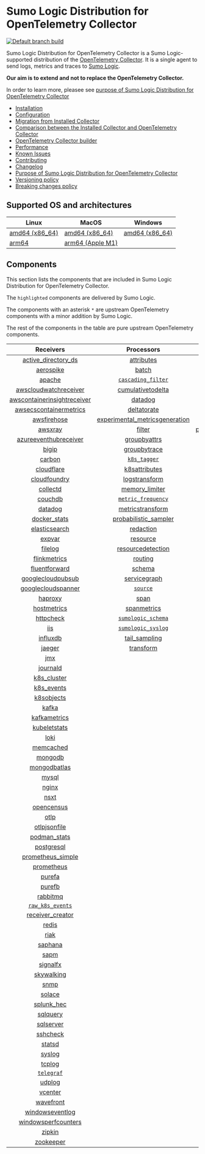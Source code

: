 # Sumo Logic Distribution for OpenTelemetry Collector

[![Default branch build](https://github.com/SumoLogic/sumologic-otel-collector/actions/workflows/dev_builds.yml/badge.svg)](https://github.com/SumoLogic/sumologic-otel-collector/actions/workflows/dev_builds.yml)

Sumo Logic Distribution for OpenTelemetry Collector is a Sumo Logic-supported distribution of the [OpenTelemetry Collector][otc_link].
It is a single agent to send logs, metrics and traces to [Sumo Logic][sumologic].

**Our aim is to extend and not to replace the OpenTelemetry Collector.**

In order to learn more, pleasee see [purpose of Sumo Logic Distribution for OpenTelemetry Collector](./docs/upstream-relation.md#purpose-of-sumo-logic-distribution-for-opentelemetry-collector)

[otc_link]: https://github.com/open-telemetry/opentelemetry-collector
[sumologic]: https://www.sumologic.com

- [Installation](docs/installation.md)
- [Configuration](docs/configuration.md)
- [Migration from Installed Collector](docs/migration.md)
- [Comparison between the Installed Collector and OpenTelemetry Collector](docs/comparison.md)
- [OpenTelemetry Collector builder](./otelcolbuilder/README.md)
- [Performance](docs/performance.md)
- [Known Issues](docs/known-issues.md)
- [Contributing](./CONTRIBUTING.md)
- [Changelog](./CHANGELOG.md)
- [Purpose of Sumo Logic Distribution for OpenTelemetry Collector](./docs/upstream-relation.md#purpose-of-sumo-logic-distribution-for-opentelemetry-collector)
- [Versioning policy](./docs/upstream-relation.md#versioning-policy)
- [Breaking changes policy](./docs/upstream-relation.md#breaking-changes-policy)

## Supported OS and architectures

| Linux                         | MacOS                         | Windows                     |
| ----------------------------- | ----------------------------- | --------------------------- |
| [amd64 (x86_64)][linux_amd64] | [amd64 (x86_64)][mac_amd64]   | [amd64 (x86_64)][win_amd64] |
| [arm64][linux_arm64]          | [arm64 (Apple M1)][mac_arm64] |                             |

[linux_amd64]: ./docs/installation.md#linux-on-amd64-x86-64
[linux_arm64]: ./docs/installation.md#linux-on-arm64
[mac_amd64]: ./docs/installation.md#macos-on-amd64-x86-64
[mac_arm64]: ./docs/installation.md#macos-on-arm64-apple-m1-x86-64
[win_amd64]: ./docs/installation.md#windows

## Components

This section lists the components that are included in Sumo Logic Distribution for OpenTelemetry Collector.

The `highlighted` components are delivered by Sumo Logic.

The components with an asterisk `*` are upstream OpenTelemetry components with a minor addition by Sumo Logic.

The rest of the components in the table are pure upstream OpenTelemetry components.

|                         Receivers                          |                          Processors                          |                Exporters                 |                    Extensions                    |              Connectors               |
| :--------------------------------------------------------: | :----------------------------------------------------------: | :--------------------------------------: | :----------------------------------------------: | :-----------------------------------: |
|      [active_directory_ds][activedirectorydsreceiver]      |              [attributes][attributesprocessor]               |         [carbon][carbonexporter]         |         [asapclient][asapauthextension]          |      [forward][forwardconnector]      |
|               [aerospike][aerospikereceiver]               |                   [batch][batchprocessor]                    |           [file][fileexporter]           |               [awsproxy][awsproxy]               |        [count][countconnector]        |
|                  [apache][apachereceiver]                  |        [`cascading_filter`][cascadingfilterprocessor]        |          [kafka][kafkaexporter]          |         [basicauth][basicauthextension]          | [servicegraph][servicegraphconnector] |
|       [awscloudwatchreceiver][awscloudwatchreceiver]       |       [cumulativetodelta][cumulativetodeltaprocessor]        |  [loadbalancing][loadbalancingexporter]  |   [bearertokenauth][bearertokenauthextension]    |  [spanmetrics][spanmetricsconnector]  |
| [awscontainerinsightreceiver][awscontainerinsightreceiver] |                 [datadog][datadogprocessor]                  |        [logging][loggingexporter]        |             [db_storage][dbstorage]              |                                       |
|  [awsecscontainermetrics][awsecscontainermetricsreceiver]  |             [deltatorate][deltatorateprocessor]              |           [otlp][otlpexporter]           |        [docker_observer][dockerobserver]         |                                       |
|             [awsfirehose][awsfirehosereceiver]             | [experimental_metricsgeneration][metricsgenerationprocessor] |       [otlphttp][otlphttpexporter]       |           [ecs_observer][ecsobserver]            |                                       |
|                 [awsxray][awsxrayreceiver]                 |                  [filter][filterprocessor]                   | [prometheusexporter][prometheusexporter] |       [ecs_task_observer][ecstaskobserver]       |                                       |
|       [azureeventhubreceiver][azureeventhubreceiver]       |            [groupbyattrs][groupbyattrsprocessor]             |     [`sumologic`][sumologicexporter]     |           [file_storage][filestorage]            |                                       |
|                   [bigip][bigipreceiver]                   |            [groupbytrace][groupbytraceprocessor]             |    [`syslogexporter`][syslogexporter]    | [headerssetterextension][headerssetterextension] |                                       |
|                  [carbon][carbonreceiver]                  |                 [`k8s_tagger`][k8sprocessor]                 |                                          |       [health_check][healthcheckextension]       |                                       |
|              [cloudflare][cloudflarereceiver]              |           [k8sattributes][k8sattributesprocessor]            |                                          |          [host_observer][hostobserver]           |                                       |
|            [cloudfoundry][cloudfoundryreceiver]            |           [logstransform][logstransformprocessor]            |                                          |         [http_forwarder][httpforwarder]          |                                       |
|                [collectd][collectdreceiver]                |           [memory_limiter][memorylimiterprocessor]           |                                          |   [jaegerremotesampling][jaegerremotesampling]   |                                       |
|                 [couchdb][couchdbreceiver]                 |        [`metric_frequency`][metricfrequencyprocessor]        |                                          |           [k8s_observer][k8sobserver]            |                                       |
|                 [datadog][datadogreceiver]                 |        [metricstransform][metricstransformprocessor]         |                                          |        [memory_ballast][ballastextension]        |                                       |
|            [docker_stats][dockerstatsreceiver]             |    [probabilistic_sampler][probabilisticsamplerprocessor]    |                                          |    [oauth2client][oauth2clientauthextension]     |                                       |
|           [elasticsearch][elasticsearchreceiver]           |               [redaction][redactionprocessor]                |                                          |            [oidc][oidcauthextension]             |                                       |
|                  [expvar][expvarreceiver]                  |                [resource][resourceprocessor]                 |                                          |             [pprof][pprofextension]              |                                       |
|                 [filelog][filelogreceiver]                 |       [resourcedetection][resourcedetectionprocessor]        |                                          |         [sigv4auth][sigv4authextension]          |                                       |
|            [flinkmetrics][flinkmetricsreceiver]            |                 [routing][routingprocessor]                  |                                          |        [`sumologic`][sumologicextension]         |                                       |
|           [fluentforward][fluentforwardreceiver]           |                  [schema][schemaprocessor]                   |                                          |            [zpages][zpagesextension]             |                                       |
|       [googlecloudpubsub][googlecloudpubsubreceiver]       |            [servicegraph][servicegraphprocessor]             |                                          |                                                  |                                       |
|      [googlecloudspanner][googlecloudspannerreceiver]      |                 [`source`][sourceprocessor]                  |                                          |                                                  |                                       |
|                 [haproxy][haproxyreceiver]                 |                    [span][spanprocessor]                     |                                          |                                                  |                                       |
|             [hostmetrics][hostmetricsreceiver]             |             [spanmetrics][spanmetricsprocessor]              |                                          |                                                  |                                       |
|               [httpcheck][httpcheckreceiver]               |        [`sumologic_schema`][sumologicschemaprocessor]        |                                          |                                                  |                                       |
|                     [iis][iisreceiver]                     |        [`sumologic_syslog`][sumologicsyslogprocessor]        |                                          |                                                  |                                       |
|                [influxdb][influxdbreceiver]                |            [tail_sampling][tailsamplingprocessor]            |                                          |                                                  |                                       |
|                  [jaeger][jaegerreceiver]                  |               [transform][transformprocessor]                |                                          |                                                  |                                       |
|                     [jmx][jmxreceiver]                     |                                                              |                                          |                                                  |                                       |
|                [journald][journaldreceiver]                |                                                              |                                          |                                                  |                                       |
|             [k8s_cluster][k8sclusterreceiver]              |                                                              |                                          |                                                  |                                       |
|              [k8s_events][k8seventsreceiver]               |                                                              |                                          |                                                  |                                       |
|              [k8sobjects][k8sobjectsreceiver]              |                                                              |                                          |                                                  |                                       |
|                   [kafka][kafkareceiver]                   |                                                              |                                          |                                                  |                                       |
|            [kafkametrics][kafkametricsreceiver]            |                                                              |                                          |                                                  |                                       |
|            [kubeletstats][kubeletstatsreceiver]            |                                                              |                                          |                                                  |                                       |
|                    [loki][lokireceiver]                    |                                                              |                                          |                                                  |                                       |
|               [memcached][memcachedreceiver]               |                                                              |                                          |                                                  |                                       |
|                 [mongodb][mongodbreceiver]                 |                                                              |                                          |                                                  |                                       |
|            [mongodbatlas][mongodbatlasreceiver]            |                                                              |                                          |                                                  |                                       |
|                   [mysql][mysqlreceiver]                   |                                                              |                                          |                                                  |                                       |
|                   [nginx][nginxreceiver]                   |                                                              |                                          |                                                  |                                       |
|                    [nsxt][nsxtreceiver]                    |                                                              |                                          |                                                  |                                       |
|              [opencensus][opencensusreceiver]              |                                                              |                                          |                                                  |                                       |
|                    [otlp][otlpreceiver]                    |                                                              |                                          |                                                  |                                       |
|            [otlpjsonfile][otlpjsonfilereceiver]            |                                                              |                                          |                                                  |                                       |
|               [podman_stats][podmanreceiver]               |                                                              |                                          |                                                  |                                       |
|              [postgresql][postgresqlreceiver]              |                                                              |                                          |                                                  |                                       |
|       [prometheus_simple][simpleprometheusreceiver]        |                                                              |                                          |                                                  |                                       |
|              [prometheus][prometheusreceiver]              |                                                              |                                          |                                                  |                                       |
|                  [purefa][purefareceiver]                  |                                                              |                                          |                                                  |                                       |
|                  [purefb][purefbreceiver]                  |                                                              |                                          |                                                  |                                       |
|                [rabbitmq][rabbitmqreceiver]                |                                                              |                                          |                                                  |                                       |
|          [`raw_k8s_events`][rawk8seventsreceiver]          |                                                              |                                          |                                                  |                                       |
|            [receiver_creator][receivercreator]             |                                                              |                                          |                                                  |                                       |
|                   [redis][redisreceiver]                   |                                                              |                                          |                                                  |                                       |
|                    [riak][riakreceiver]                    |                                                              |                                          |                                                  |                                       |
|                 [saphana][saphanareceiver]                 |                                                              |                                          |                                                  |                                       |
|                    [sapm][sapmreceiver]                    |                                                              |                                          |                                                  |                                       |
|                [signalfx][signalfxreceiver]                |                                                              |                                          |                                                  |                                       |
|              [skywalking][skywalkingreceiver]              |                                                              |                                          |                                                  |                                       |
|                    [snmp][snmpreceiver]                    |                                                              |                                          |                                                  |                                       |
|                  [solace][solacereceiver]                  |                                                              |                                          |                                                  |                                       |
|              [splunk_hec][splunkhecreceiver]               |                                                              |                                          |                                                  |                                       |
|                [sqlquery][sqlqueryreceiver]                |                                                              |                                          |                                                  |                                       |
|               [sqlserver][sqlserverreceiver]               |                                                              |                                          |                                                  |                                       |
|                [sshcheck][sshcheckreceiver]                |                                                              |                                          |                                                  |                                       |
|                  [statsd][statsdreceiver]                  |                                                              |                                          |                                                  |                                       |
|                  [syslog][syslogreceiver]                  |                                                              |                                          |                                                  |                                       |
|                  [tcplog][tcplogreceiver]                  |                                                              |                                          |                                                  |                                       |
|               [`telegraf`][telegrafreceiver]               |                                                              |                                          |                                                  |                                       |
|                  [udplog][udplogreceiver]                  |                                                              |                                          |                                                  |                                       |
|                 [vcenter][vcenterreceiver]                 |                                                              |                                          |                                                  |                                       |
|               [wavefront][wavefrontreceiver]               |                                                              |                                          |                                                  |                                       |
|         [windowseventlog][windowseventlogreceiver]         |                                                              |                                          |                                                  |                                       |
|     [windowsperfcounters][windowsperfcountersreceiver]     |                                                              |                                          |                                                  |                                       |
|                  [zipkin][zipkinreceiver]                  |                                                              |                                          |                                                  |                                       |
|               [zookeeper][zookeeperreceiver]               |                                                              |                                          |                                                  |                                       |

[activedirectorydsreceiver]: https://github.com/open-telemetry/opentelemetry-collector-contrib/tree/v0.75.0/receiver/activedirectorydsreceiver
[aerospikereceiver]: https://github.com/open-telemetry/opentelemetry-collector-contrib/tree/v0.75.0/receiver/aerospikereceiver
[apachereceiver]: https://github.com/open-telemetry/opentelemetry-collector-contrib/tree/v0.75.0/receiver/apachereceiver
[awscloudwatchreceiver]: https://github.com/open-telemetry/opentelemetry-collector-contrib/tree/v0.75.0/receiver/awscloudwatchreceiver
[awscontainerinsightreceiver]: https://github.com/open-telemetry/opentelemetry-collector-contrib/tree/v0.75.0/receiver/awscontainerinsightreceiver
[awsecscontainermetricsreceiver]: https://github.com/open-telemetry/opentelemetry-collector-contrib/tree/v0.75.0/receiver/awsecscontainermetricsreceiver
[awsfirehosereceiver]: https://github.com/open-telemetry/opentelemetry-collector-contrib/tree/v0.75.0/receiver/awsfirehosereceiver
[awsxrayreceiver]: https://github.com/open-telemetry/opentelemetry-collector-contrib/tree/v0.75.0/receiver/awsxrayreceiver
[azureeventhubreceiver]: https://github.com/open-telemetry/opentelemetry-collector-contrib/tree/v0.75.0/receiver/azureeventhubreceiver
[bigipreceiver]: https://github.com/open-telemetry/opentelemetry-collector-contrib/tree/v0.75.0/receiver/bigipreceiver
[carbonreceiver]: https://github.com/open-telemetry/opentelemetry-collector-contrib/tree/v0.75.0/receiver/carbonreceiver
[cloudfoundryreceiver]: https://github.com/open-telemetry/opentelemetry-collector-contrib/tree/v0.75.0/receiver/cloudfoundryreceiver
[cloudflarereceiver]: https://github.com/open-telemetry/opentelemetry-collector-contrib/tree/v0.75.0/receiver/cloudflarereceiver
[collectdreceiver]: https://github.com/open-telemetry/opentelemetry-collector-contrib/tree/v0.75.0/receiver/collectdreceiver
[couchdbreceiver]: https://github.com/open-telemetry/opentelemetry-collector-contrib/tree/v0.75.0/receiver/couchdbreceiver
[datadogreceiver]: https://github.com/open-telemetry/opentelemetry-collector-contrib/tree/v0.75.0/receiver/datadogreceiver
[dockerstatsreceiver]: https://github.com/open-telemetry/opentelemetry-collector-contrib/tree/v0.75.0/receiver/dockerstatsreceiver
[elasticsearchreceiver]: https://github.com/open-telemetry/opentelemetry-collector-contrib/tree/v0.75.0/receiver/elasticsearchreceiver
[expvarreceiver]: https://github.com/open-telemetry/opentelemetry-collector-contrib/tree/v0.75.0/receiver/expvarreceiver
[filelogreceiver]: https://github.com/open-telemetry/opentelemetry-collector-contrib/tree/v0.75.0/receiver/filelogreceiver
[flinkmetricsreceiver]: https://github.com/open-telemetry/opentelemetry-collector-contrib/tree/v0.75.0/receiver/flinkmetricsreceiver
[fluentforwardreceiver]: https://github.com/open-telemetry/opentelemetry-collector-contrib/tree/v0.75.0/receiver/fluentforwardreceiver
[googlecloudpubsubreceiver]: https://github.com/open-telemetry/opentelemetry-collector-contrib/tree/v0.75.0/receiver/googlecloudpubsubreceiver
[googlecloudspannerreceiver]: https://github.com/open-telemetry/opentelemetry-collector-contrib/tree/v0.75.0/receiver/googlecloudspannerreceiver
[haproxyreceiver]: https://github.com/open-telemetry/opentelemetry-collector-contrib/tree/v0.75.0/receiver/haproxyreceiver
[hostmetricsreceiver]: https://github.com/open-telemetry/opentelemetry-collector-contrib/tree/v0.75.0/receiver/hostmetricsreceiver
[httpcheckreceiver]: https://github.com/open-telemetry/opentelemetry-collector-contrib/tree/v0.75.0/receiver/httpcheckreceiver
[iisreceiver]: https://github.com/open-telemetry/opentelemetry-collector-contrib/tree/v0.75.0/receiver/iisreceiver
[influxdbreceiver]: https://github.com/open-telemetry/opentelemetry-collector-contrib/tree/v0.75.0/receiver/influxdbreceiver
[jaegerreceiver]: https://github.com/open-telemetry/opentelemetry-collector-contrib/tree/v0.75.0/receiver/jaegerreceiver
[jmxreceiver]: https://github.com/open-telemetry/opentelemetry-collector-contrib/tree/v0.75.0/receiver/jmxreceiver
[journaldreceiver]: https://github.com/open-telemetry/opentelemetry-collector-contrib/tree/v0.75.0/receiver/journaldreceiver
[k8sclusterreceiver]: https://github.com/open-telemetry/opentelemetry-collector-contrib/tree/v0.75.0/receiver/k8sclusterreceiver
[k8seventsreceiver]: https://github.com/open-telemetry/opentelemetry-collector-contrib/tree/v0.75.0/receiver/k8seventsreceiver
[k8sobjectsreceiver]: https://github.com/open-telemetry/opentelemetry-collector-contrib/tree/v0.75.0/receiver/k8sobjectsreceiver
[kafkareceiver]: https://github.com/open-telemetry/opentelemetry-collector-contrib/tree/v0.75.0/receiver/kafkareceiver
[kafkametricsreceiver]: https://github.com/open-telemetry/opentelemetry-collector-contrib/tree/v0.75.0/receiver/kafkametricsreceiver
[kubeletstatsreceiver]: https://github.com/open-telemetry/opentelemetry-collector-contrib/tree/v0.75.0/receiver/kubeletstatsreceiver
[lokireceiver]: https://github.com/open-telemetry/opentelemetry-collector-contrib/tree/v0.75.0/receiver/lokireceiver
[memcachedreceiver]: https://github.com/open-telemetry/opentelemetry-collector-contrib/tree/v0.75.0/receiver/memcachedreceiver
[mongodbreceiver]: https://github.com/open-telemetry/opentelemetry-collector-contrib/tree/v0.75.0/receiver/mongodbreceiver
[mongodbatlasreceiver]: https://github.com/open-telemetry/opentelemetry-collector-contrib/tree/v0.75.0/receiver/mongodbatlasreceiver
[mysqlreceiver]: https://github.com/open-telemetry/opentelemetry-collector-contrib/tree/v0.75.0/receiver/mysqlreceiver
[nginxreceiver]: https://github.com/open-telemetry/opentelemetry-collector-contrib/tree/v0.75.0/receiver/nginxreceiver
[nsxtreceiver]: https://github.com/open-telemetry/opentelemetry-collector-contrib/tree/v0.75.0/receiver/nsxtreceiver
[opencensusreceiver]: https://github.com/open-telemetry/opentelemetry-collector-contrib/tree/v0.75.0/receiver/opencensusreceiver
[otlpreceiver]: https://github.com/open-telemetry/opentelemetry-collector/tree/v0.75.0/receiver/otlpreceiver
[otlpjsonfilereceiver]: https://github.com/open-telemetry/opentelemetry-collector-contrib/tree/v0.75.0/receiver/otlpjsonfilereceiver
[podmanreceiver]: https://github.com/open-telemetry/opentelemetry-collector-contrib/tree/v0.75.0/receiver/podmanreceiver
[postgresqlreceiver]: https://github.com/open-telemetry/opentelemetry-collector-contrib/tree/v0.75.0/receiver/postgresqlreceiver
[simpleprometheusreceiver]: https://github.com/open-telemetry/opentelemetry-collector-contrib/tree/v0.75.0/receiver/simpleprometheusreceiver
[prometheusreceiver]: https://github.com/open-telemetry/opentelemetry-collector-contrib/tree/v0.75.0/receiver/prometheusreceiver
[purefareceiver]: https://github.com/open-telemetry/opentelemetry-collector-contrib/tree/v0.75.0/receiver/purefareceiver
[purefbreceiver]: https://github.com/open-telemetry/opentelemetry-collector-contrib/tree/v0.75.0/receiver/purefbreceiver
[rabbitmqreceiver]: https://github.com/open-telemetry/opentelemetry-collector-contrib/tree/v0.75.0/receiver/rabbitmqreceiver
[rawk8seventsreceiver]: ./pkg/receiver/rawk8seventsreceiver
[receivercreator]: https://github.com/open-telemetry/opentelemetry-collector-contrib/tree/v0.75.0/receiver/receivercreator
[redisreceiver]: https://github.com/open-telemetry/opentelemetry-collector-contrib/tree/v0.75.0/receiver/redisreceiver
[riakreceiver]: https://github.com/open-telemetry/opentelemetry-collector-contrib/tree/v0.75.0/receiver/riakreceiver
[saphanareceiver]: https://github.com/open-telemetry/opentelemetry-collector-contrib/tree/v0.75.0/receiver/saphanareceiver
[sapmreceiver]: https://github.com/open-telemetry/opentelemetry-collector-contrib/tree/v0.75.0/receiver/sapmreceiver
[signalfxreceiver]: https://github.com/open-telemetry/opentelemetry-collector-contrib/tree/v0.75.0/receiver/signalfxreceiver
[skywalkingreceiver]: https://github.com/open-telemetry/opentelemetry-collector-contrib/tree/v0.75.0/receiver/skywalkingreceiver
[snmpreceiver]: https://github.com/open-telemetry/opentelemetry-collector-contrib/tree/v0.75.0/receiver/snmpreceiver
[solacereceiver]: https://github.com/open-telemetry/opentelemetry-collector-contrib/tree/v0.75.0/receiver/solacereceiver
[splunkhecreceiver]: https://github.com/open-telemetry/opentelemetry-collector-contrib/tree/v0.75.0/receiver/splunkhecreceiver
[sqlqueryreceiver]: https://github.com/open-telemetry/opentelemetry-collector-contrib/tree/v0.75.0/receiver/sqlqueryreceiver
[sqlserverreceiver]: https://github.com/open-telemetry/opentelemetry-collector-contrib/tree/v0.75.0/receiver/sqlserverreceiver
[sshcheckreceiver]: https://github.com/open-telemetry/opentelemetry-collector-contrib/tree/v0.75.0/receiver/sshcheckreceiver
[statsdreceiver]: https://github.com/open-telemetry/opentelemetry-collector-contrib/tree/v0.75.0/receiver/statsdreceiver
[syslogreceiver]: https://github.com/open-telemetry/opentelemetry-collector-contrib/tree/v0.75.0/receiver/syslogreceiver
[tcplogreceiver]: https://github.com/open-telemetry/opentelemetry-collector-contrib/tree/v0.75.0/receiver/tcplogreceiver
[telegrafreceiver]: ./pkg/receiver/telegrafreceiver
[udplogreceiver]: https://github.com/open-telemetry/opentelemetry-collector-contrib/tree/v0.75.0/receiver/udplogreceiver
[vcenterreceiver]: https://github.com/open-telemetry/opentelemetry-collector-contrib/tree/v0.75.0/receiver/vcenterreceiver
[wavefrontreceiver]: https://github.com/open-telemetry/opentelemetry-collector-contrib/tree/v0.75.0/receiver/wavefrontreceiver
[windowseventlogreceiver]: https://github.com/open-telemetry/opentelemetry-collector-contrib/tree/v0.75.0/receiver/windowseventlogreceiver
[windowsperfcountersreceiver]: https://github.com/open-telemetry/opentelemetry-collector-contrib/tree/v0.75.0/receiver/windowsperfcountersreceiver
[zipkinreceiver]: https://github.com/open-telemetry/opentelemetry-collector-contrib/tree/v0.75.0/receiver/zipkinreceiver
[zookeeperreceiver]: https://github.com/open-telemetry/opentelemetry-collector-contrib/tree/v0.75.0/receiver/zookeeperreceiver
[attributesprocessor]: https://github.com/open-telemetry/opentelemetry-collector-contrib/tree/v0.75.0/processor/attributesprocessor
[batchprocessor]: https://github.com/open-telemetry/opentelemetry-collector/tree/v0.75.0/processor/batchprocessor
[cascadingfilterprocessor]: ./pkg/processor/cascadingfilterprocessor
[cumulativetodeltaprocessor]: https://github.com/open-telemetry/opentelemetry-collector-contrib/tree/v0.75.0/processor/cumulativetodeltaprocessor
[datadogprocessor]: https://github.com/open-telemetry/opentelemetry-collector-contrib/tree/v0.75.0/processor/datadogprocessor
[deltatorateprocessor]: https://github.com/open-telemetry/opentelemetry-collector-contrib/tree/v0.75.0/processor/deltatorateprocessor
[metricsgenerationprocessor]: https://github.com/open-telemetry/opentelemetry-collector-contrib/tree/v0.75.0/processor/metricsgenerationprocessor
[filterprocessor]: https://github.com/open-telemetry/opentelemetry-collector-contrib/tree/v0.75.0/processor/filterprocessor
[groupbyattrsprocessor]: https://github.com/open-telemetry/opentelemetry-collector-contrib/tree/v0.75.0/processor/groupbyattrsprocessor
[groupbytraceprocessor]: https://github.com/open-telemetry/opentelemetry-collector-contrib/tree/v0.75.0/processor/groupbytraceprocessor
[k8sprocessor]: ./pkg/processor/k8sprocessor
[k8sattributesprocessor]: https://github.com/open-telemetry/opentelemetry-collector-contrib/tree/v0.75.0/processor/k8sattributesprocessor
[logstransformprocessor]: https://github.com/open-telemetry/opentelemetry-collector-contrib/tree/v0.75.0/processor/logstransformprocessor
[memorylimiterprocessor]: https://github.com/open-telemetry/opentelemetry-collector/tree/v0.75.0/processor/memorylimiterprocessor
[metricfrequencyprocessor]: ./pkg/processor/metricfrequencyprocessor
[metricstransformprocessor]: https://github.com/open-telemetry/opentelemetry-collector-contrib/tree/v0.75.0/processor/metricstransformprocessor
[probabilisticsamplerprocessor]: https://github.com/open-telemetry/opentelemetry-collector-contrib/tree/v0.75.0/processor/probabilisticsamplerprocessor
[redactionprocessor]: https://github.com/open-telemetry/opentelemetry-collector-contrib/tree/v0.75.0/processor/redactionprocessor
[resourceprocessor]: https://github.com/open-telemetry/opentelemetry-collector-contrib/tree/v0.75.0/processor/resourceprocessor
[resourcedetectionprocessor]: https://github.com/open-telemetry/opentelemetry-collector-contrib/tree/v0.75.0/processor/resourcedetectionprocessor
[routingprocessor]: https://github.com/open-telemetry/opentelemetry-collector-contrib/tree/v0.75.0/processor/routingprocessor
[schemaprocessor]: https://github.com/open-telemetry/opentelemetry-collector-contrib/tree/v0.75.0/processor/schemaprocessor
[servicegraphprocessor]: https://github.com/open-telemetry/opentelemetry-collector-contrib/tree/v0.75.0/processor/servicegraphprocessor
[sourceprocessor]: ./pkg/processor/sourceprocessor
[spanprocessor]: https://github.com/open-telemetry/opentelemetry-collector-contrib/tree/v0.75.0/processor/spanprocessor
[spanmetricsprocessor]: https://github.com/open-telemetry/opentelemetry-collector-contrib/tree/v0.75.0/processor/spanmetricsprocessor
[sumologicschemaprocessor]: ./pkg/processor/sumologicschemaprocessor
[sumologicsyslogprocessor]: ./pkg/processor/sumologicsyslogprocessor
[tailsamplingprocessor]: https://github.com/open-telemetry/opentelemetry-collector-contrib/tree/v0.75.0/processor/tailsamplingprocessor
[transformprocessor]: https://github.com/open-telemetry/opentelemetry-collector-contrib/tree/v0.75.0/processor/transformprocessor
[carbonexporter]: https://github.com/open-telemetry/opentelemetry-collector-contrib/tree/v0.75.0/exporter/carbonexporter
[fileexporter]: https://github.com/open-telemetry/opentelemetry-collector-contrib/tree/v0.75.0/exporter/fileexporter
[kafkaexporter]: https://github.com/open-telemetry/opentelemetry-collector-contrib/tree/v0.75.0/exporter/kafkaexporter
[loadbalancingexporter]: https://github.com/open-telemetry/opentelemetry-collector-contrib/tree/v0.75.0/exporter/loadbalancingexporter
[loggingexporter]: https://github.com/open-telemetry/opentelemetry-collector/tree/v0.75.0/exporter/loggingexporter
[otlpexporter]: https://github.com/open-telemetry/opentelemetry-collector/tree/v0.75.0/exporter/otlpexporter
[otlphttpexporter]: https://github.com/open-telemetry/opentelemetry-collector/tree/v0.75.0/exporter/otlphttpexporter
[prometheusexporter]: https://github.com/open-telemetry/opentelemetry-collector-contrib/tree/v0.75.0/exporter/prometheusexporter
[sumologicexporter]: ./pkg/exporter/sumologicexporter
[syslogexporter]: ./pkg/exporter/syslogexporter
[asapauthextension]: https://github.com/open-telemetry/opentelemetry-collector-contrib/tree/v0.75.0/extension/asapauthextension
[awsproxy]: https://github.com/open-telemetry/opentelemetry-collector-contrib/tree/v0.75.0/extension/awsproxy
[basicauthextension]: https://github.com/open-telemetry/opentelemetry-collector-contrib/tree/v0.75.0/extension/basicauthextension
[bearertokenauthextension]: https://github.com/open-telemetry/opentelemetry-collector-contrib/tree/v0.75.0/extension/bearertokenauthextension
[dbstorage]: https://github.com/open-telemetry/opentelemetry-collector-contrib/tree/v0.75.0/extension/storage/dbstorage
[dockerobserver]: https://github.com/open-telemetry/opentelemetry-collector-contrib/tree/v0.75.0/extension/observer/dockerobserver
[ecsobserver]: https://github.com/open-telemetry/opentelemetry-collector-contrib/tree/v0.75.0/extension/observer/ecsobserver
[ecstaskobserver]: https://github.com/open-telemetry/opentelemetry-collector-contrib/tree/v0.75.0/extension/observer/ecstaskobserver
[filestorage]: https://github.com/open-telemetry/opentelemetry-collector-contrib/tree/v0.75.0/extension/storage/filestorage
[headerssetterextension]: https://github.com/open-telemetry/opentelemetry-collector-contrib/tree/v0.75.0/extension/headerssetterextension
[healthcheckextension]: https://github.com/open-telemetry/opentelemetry-collector-contrib/tree/v0.75.0/extension/healthcheckextension
[hostobserver]: https://github.com/open-telemetry/opentelemetry-collector-contrib/tree/v0.75.0/extension/observer/hostobserver
[httpforwarder]: https://github.com/open-telemetry/opentelemetry-collector-contrib/tree/v0.75.0/extension/httpforwarder
[jaegerremotesampling]: https://github.com/open-telemetry/opentelemetry-collector-contrib/tree/v0.75.0/extension/jaegerremotesampling
[k8sobserver]: https://github.com/open-telemetry/opentelemetry-collector-contrib/tree/v0.75.0/extension/observer/k8sobserver
[ballastextension]: https://github.com/open-telemetry/opentelemetry-collector/tree/v0.75.0/extension/ballastextension
[oauth2clientauthextension]: https://github.com/open-telemetry/opentelemetry-collector-contrib/tree/v0.75.0/extension/oauth2clientauthextension
[oidcauthextension]: https://github.com/open-telemetry/opentelemetry-collector-contrib/tree/v0.75.0/extension/oidcauthextension
[pprofextension]: https://github.com/open-telemetry/opentelemetry-collector-contrib/tree/v0.75.0/extension/pprofextension
[sigv4authextension]: https://github.com/open-telemetry/opentelemetry-collector-contrib/tree/v0.75.0/extension/sigv4authextension
[sumologicextension]: ./pkg/extension/sumologicextension
[zpagesextension]: https://github.com/open-telemetry/opentelemetry-collector/tree/v0.75.0/extension/zpagesextension
[forwardconnector]: https://github.com/open-telemetry/opentelemetry-collector/tree/v0.75.0/connector/forwardconnector
[countconnector]: https://github.com/open-telemetry/opentelemetry-collector-contrib/tree/v0.75.0/connector/countconnector
[servicegraphconnector]: https://github.com/open-telemetry/opentelemetry-collector-contrib/tree/v0.75.0/connector/servicegraphconnector
[spanmetricsconnector]: https://github.com/open-telemetry/opentelemetry-collector-contrib/tree/v0.75.0/connector/spanmetricsconnector
